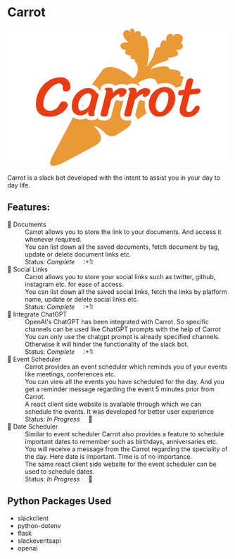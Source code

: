 # Carrot

![carrot](https://github.com/Kemosabe2911/Carrot/blob/master/client/src/assets/carrot-logo.png "Carrot")

Carrot is a slack bot developed with the intent to assist you in your day to day life.

## Features:

<dl>
  <dt> 🥕  Documents</dt>
  <dd>Carrot allows you to store the link to your documents. And access it whenever required. <br>
    You can list down all the saved documents, fetch document by tag, update or delete document links etc.<br>
    Status: <em>Complete</em> &nbsp; &nbsp; :+1:</dd>

  <dt> 🥕  Social Links</dt>
  <dd>Carrot allows you to store your social links such as twitter, github, instagram etc. for ease of access.<br>
    You can list down all the saved social links, fetch the links by platform name, update or delete social links etc.<br>
    Status: <em>Complete</em> &nbsp; &nbsp; :+1:</dd>

  <dt> 🥕  Integrate ChatGPT</dt>
  <dd>OpenAI's ChatGPT has been integrated with Carrot. So specific channels can be used like ChatGPT prompts with the help of Carrot<br>
    You can only use the chatgpt prompt is already specified channels. Otherwise it will hinder the functionality of the slack bot.<br>
    Status: <em>Complete</em> &nbsp; &nbsp; :+1:</dd>

  <dt> 🥕  Event Scheduler</dt>
  <dd>Carrot provides an event scheduler which reminds you of your events like meetings, conferences etc.<br>
    You can view all the events you have scheduled for the day. And you get a reminder message regarding the event 5 minutes prior from Carrot.<br>
    A react client side website is available through which we can schedule the events. It was developed for better user experience<br>
    Status: <em>In Progress</em> &nbsp; &nbsp; 🏃</dd>

  <dt> 🥕  Date Scheduler</dt>
  <dd>Similar to event scheduler Carrot also provides a feature to schedule important dates to remember such as birthdays, anniversaries etc.<br>
    You will receive a message from the Carrot regarding the speciality of the day. Here date is important. Time is of no importance.<br>
    The same react client side website for the event scheduler can be used to schedule dates.<br>
    Status: <em>In Progress</em> &nbsp; &nbsp; 🏃</dd>
</dl>

## Python Packages Used
- slackclient
- python-dotenv
- flask
- slackeventsapi
- openai